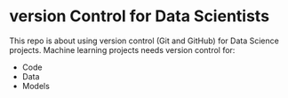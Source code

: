 # version Control for Data Scientists
This repo is about using version control (Git and GitHub) for Data Science projects. Machine learning projects needs version control for:

- Code
- Data
- Models
<!--stackedit_data:
eyJoaXN0b3J5IjpbLTY0NTEzMTE3OF19
-->
